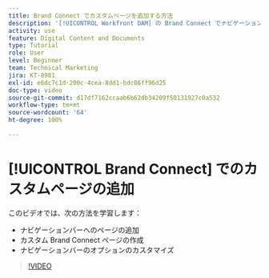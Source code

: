 ```yaml
---
title: Brand Connect でカスタムページを追加する方法
description: '[!UICONTROL Workfront DAM] の Brand Connect でナビゲーションバーにページを追加、カスタムページを作成、ナビゲーションバーのオプションをカスタマイズする方法について説明します。'
activity: use
feature: Digital Content and Documents
type: Tutorial
role: User
level: Beginner
team: Technical Marketing
jira: KT-8981
exl-id: e6dc7c1d-200c-4cea-8dd1-bdc86ff96d25
doc-type: video
source-git-commit: d17df7162ccaab6b62db34209f50131927c0a532
workflow-type: tm+mt
source-wordcount: '64'
ht-degree: 100%

---
```


# [!UICONTROL Brand Connect] でのカスタムページの追加

このビデオでは、次の方法を学習します：

* ナビゲーションバーへのページの追加
* カスタム Brand Connect ページの作成
* ナビゲーションバーのオプションのカスタマイズ

>[!VIDEO](https://video.tv.adobe.com/v/335243/?quality=12&learn=on&enablevpops)
